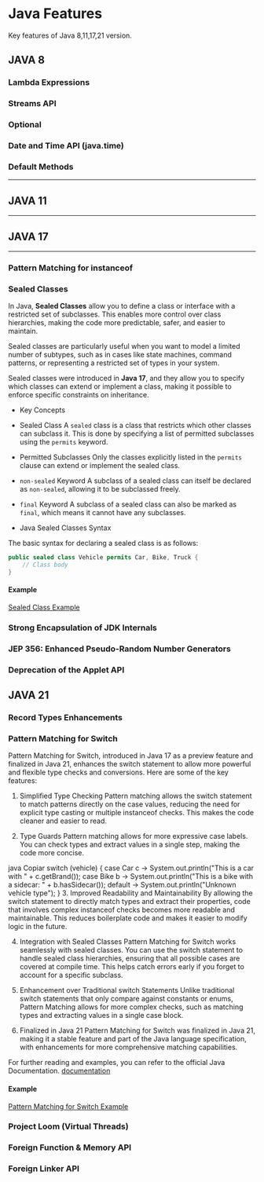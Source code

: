 # Java Features

Key features of Java 8,11,17,21 version.

## JAVA 8

### Lambda Expressions 

### Streams API

### Optional

### Date and Time API (java.time)

### Default Methods

---

## JAVA 11

---

## JAVA 17

---

### Pattern Matching for instanceof

### Sealed Classes
In Java, **Sealed Classes** allow you to define a class or interface with a restricted set of subclasses. This enables more control over class hierarchies, making the code more predictable, safer, and easier to maintain.

Sealed classes are particularly useful when you want to model a limited number of subtypes, such as in cases like state machines, command patterns, or representing a restricted set of types in your system.

Sealed classes were introduced in **Java 17**, and they allow you to specify which classes can extend or implement a class, making it possible to enforce specific constraints on inheritance.

- Key Concepts

- Sealed Class
A `sealed` class is a class that restricts which other classes can subclass it. This is done by specifying a list of permitted subclasses using the `permits` keyword.

- Permitted Subclasses
Only the classes explicitly listed in the `permits` clause can extend or implement the sealed class.

- `non-sealed` Keyword
A subclass of a sealed class can itself be declared as `non-sealed`, allowing it to be subclassed freely.

- `final` Keyword
A subclass of a sealed class can also be marked as `final`, which means it cannot have any subclasses.

- Java Sealed Classes Syntax

The basic syntax for declaring a sealed class is as follows:

```java
public sealed class Vehicle permits Car, Bike, Truck {
    // Class body
}
```
#### Example

[Sealed Class Example](https://github.com/klintfox/java/tree/main/api-vehicle-sealed-class)

### Strong Encapsulation of JDK Internals

### JEP 356: Enhanced Pseudo-Random Number Generators

### Deprecation of the Applet API


## JAVA 21

### Record Types Enhancements

### Pattern Matching for Switch
Pattern Matching for Switch, introduced in Java 17 as a preview feature and finalized in Java 21, enhances the switch statement to allow more powerful and flexible type checks and conversions. Here are some of the key features:

1. Simplified Type Checking
Pattern matching allows the switch statement to match patterns directly on the case values, reducing the need for explicit type casting or multiple instanceof checks. This makes the code cleaner and easier to read.

2. Type Guards
Pattern matching allows for more expressive case labels. You can check types and extract values in a single step, making the code more concise.

java
Copiar
switch (vehicle) {
    case Car c -> System.out.println("This is a car with " + c.getBrand());
    case Bike b -> System.out.println("This is a bike with a sidecar: " + b.hasSidecar());
    default -> System.out.println("Unknown vehicle type");
}
3. Improved Readability and Maintainability
By allowing the switch statement to directly match types and extract their properties, code that involves complex instanceof checks becomes more readable and maintainable. This reduces boilerplate code and makes it easier to modify logic in the future.

4. Integration with Sealed Classes
Pattern Matching for Switch works seamlessly with sealed classes. You can use the switch statement to handle sealed class hierarchies, ensuring that all possible cases are covered at compile time. This helps catch errors early if you forget to account for a specific subclass.

5. Enhancement over Traditional switch Statements
Unlike traditional switch statements that only compare against constants or enums, Pattern Matching allows for more complex checks, such as matching types and extracting values in a single case block.

6. Finalized in Java 21
Pattern Matching for Switch was finalized in Java 21, making it a stable feature and part of the Java language specification, with enhancements for more comprehensive matching capabilities.

For further reading and examples, you can refer to the official Java Documentation. [documentation](https://docs.oracle.com/en/java/javase/21/language/pattern-matching-switch.html#GUID-E69EEA63-E204-41B4-AA7F-D58B26A3B232)

#### Example
[Pattern Matching for Switch Example](https://github.com/klintfox/java/tree/main/vehiclePatternMatching)

### Project Loom (Virtual Threads)

### Foreign Function & Memory API

### Foreign Linker API

